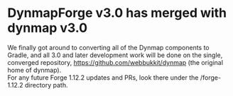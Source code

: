 # DynmapForge v3.0 has merged with dynmap v3.0

We finally got around to converting all of the Dynmap components to Gradle, and all 3.0 and later development work
will be done on the single, converged repository, https://github.com/webbukkit/dynmap (the original home of dynmap).  
For any future Forge 1.12.2 updates and PRs, look there under the /forge-1.12.2 directory path.
